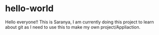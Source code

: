 # hello-world

Hello everyone!!
This is Saranya, I am currently doing this project to learn about git as I need to use this to make my own project/Appliaction.
